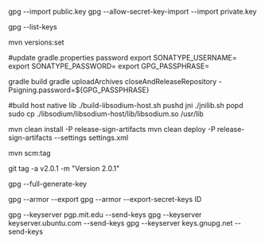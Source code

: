 gpg --import public.key
gpg --allow-secret-key-import --import private.key 

gpg --list-keys

mvn versions:set

#update gradle.properties password
export SONATYPE_USERNAME=
export SONATYPE_PASSWORD=
export GPG_PASSPHRASE=

gradle build
gradle uploadArchives closeAndReleaseRepository -Psigning.password=${GPG_PASSPHRASE}

#build host native lib
./build-libsodium-host.sh
pushd jni
./jnilib.sh
popd
sudo cp ./libsodium/libsodium-host/lib/libsodium.so /usr/lib

mvn clean install -P release-sign-artifacts
mvn clean deploy  -P release-sign-artifacts --settings settings.xml

mvn scm:tag

git tag -a v2.0.1 -m "Version 2.0.1"

gpg --full-generate-key

gpg --armor --export
gpg --armor  --export-secret-keys ID

gpg --keyserver pgp.mit.edu --send-keys
gpg --keyserver keyserver.ubuntu.com --send-keys
gpg --keyserver keys.gnupg.net --send-keys
